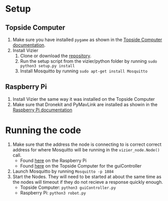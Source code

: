 # Setup
## Topside Computer
1. Make sure you have installed `pygame` as shown in the [Topside Computer documentation][1].
2. Install Vizier
   1. Clone or download the [repository][2].
   2. Run the setup script from the vizier/python folder by running
    `sudo python3 setup.py install`
   3. Install Mosquitto by running `sudo apt-get install Mosquitto`

## Raspberry Pi
1. Install Vizier the same way it was installed on the Topside Computer
2. Make sure that Dronekit and PyMavLink are installed as showin in the [Raspberry Pi documentation][3]

# Running the code
1. Make sure that the address the node is connecting to is correct correct address for where Mosquitto will be running
in the `vizier_node.Node()` call.
   * Found [here][4] on the Raspberry Pi
   * Found [here][5] on the Topside Computer for the guiController
2. Launch Mosquitto by running `Mosquitto -p 1884`
3. Start the Nodes. They will need to be started at about the same time as the nodes will timeout if they do not recieve a response
quickly enough.
   * Topside Computer: `python3 guiController.py`
   * Raspberry Pi: `python3 robot.py`

[1]: https://github.com/chachmu/SwimmingSwarm/blob/master/Documentation/Software/TopsideComputer.md#other-required-software
[2]: https://github.com/robotarium/vizier
[3]: https://github.com/chachmu/SwimmingSwarm/blob/master/Documentation/Software/RaspberryPi.md#installing-dependencies-for-joystick-control-over-wifi
[4]: https://github.com/chachmu/SwimmingSwarm/blob/04b4c606ec923ecefc45c05d37f08ebd242f9115/robot.py#L34
[5]: https://github.com/chachmu/SwimmingSwarm/blob/04b4c606ec923ecefc45c05d37f08ebd242f9115/guiController.py#L72
